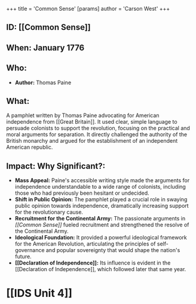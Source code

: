 +++
 title = 'Common Sense'
[params]
	author = 'Carson West'
+++
## ID: [[Common Sense]] 
## When: January 1776

## Who:
* **Author:** Thomas Paine

## What:
A pamphlet written by Thomas Paine advocating for American independence from [[Great Britain]].  It used clear, simple language to persuade colonists to support the revolution, focusing on the practical and moral arguments for separation.  It directly challenged the authority of the British monarchy and argued for the establishment of an independent American republic.

## Impact: Why Significant?:
* **Mass Appeal:** Paine's accessible writing style made the arguments for independence understandable to a wide range of colonists, including those who had previously been hesitant or undecided.
* **Shift in Public Opinion:**  The pamphlet played a crucial role in swaying public opinion towards independence, dramatically increasing support for the revolutionary cause.
* **Recruitment for the Continental Army:** The passionate arguments in *[[Common Sense]]* fueled recruitment and strengthened the resolve of the Continental Army.
* **Ideological Foundation:** It provided a powerful ideological framework for the American Revolution, articulating the principles of self-governance and popular sovereignty that would shape the nation's future.
* **[[Declaration of Independence]]:** Its influence is evident in the [[Declaration of Independence]], which followed later that same year.


# [[IDS Unit 4]]
